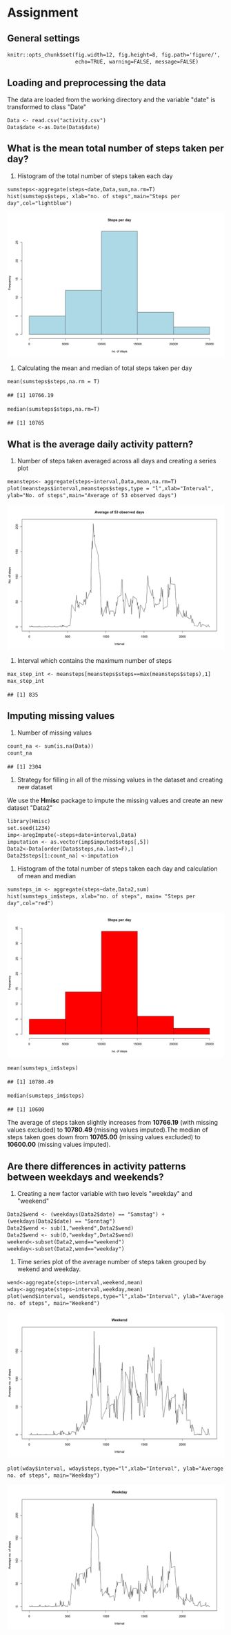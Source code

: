 Assignment
==========

General settings
----------------

    knitr::opts_chunk$set(fig.width=12, fig.height=8, fig.path='figure/',
                          echo=TRUE, warning=FALSE, message=FALSE)

Loading and preprocessing the data
----------------------------------

The data are loaded from the working directory and the variable "date"
is transformed to class "Date"

    Data <- read.csv("activity.csv")
    Data$date <-as.Date(Data$date)

What is the mean total number of steps taken per day?
-----------------------------------------------------

1.  Histogram of the total number of steps taken each day

<!-- -->

    sumsteps<-aggregate(steps~date,Data,sum,na.rm=T)
    hist(sumsteps$steps, xlab="no. of steps",main="Steps per day",col="lightblue")

![](figure/unnamed-chunk-2-1.png)

1.  Calculating the mean and median of total steps taken per day

<!-- -->

    mean(sumsteps$steps,na.rm = T)

    ## [1] 10766.19

    median(sumsteps$steps,na.rm=T)

    ## [1] 10765

What is the average daily activity pattern?
-------------------------------------------

1.  Number of steps taken averaged across all days and creating a series
    plot

<!-- -->

    meansteps<- aggregate(steps~interval,Data,mean,na.rm=T)
    plot(meansteps$interval,meansteps$steps,type = "l",xlab="Interval", ylab="No. of steps",main="Average of 53 observed days")

![](figure/unnamed-chunk-4-1.png)

1.  Interval which contains the maximum number of steps

<!-- -->

    max_step_int <- meansteps[meansteps$steps==max(meansteps$steps),1]
    max_step_int

    ## [1] 835

Imputing missing values
-----------------------

1.  Number of missing values

<!-- -->

    count_na <- sum(is.na(Data))
    count_na

    ## [1] 2304

1.  Strategy for filling in all of the missing values in the dataset and
    creating new dataset

We use the **Hmisc** package to impute the missing values and create an
new dataset "Data2"

    library(Hmisc)
    set.seed(1234)
    imp<-aregImpute(~steps+date+interval,Data)
    imputation <- as.vector(imp$imputed$steps[,5])
    Data2<-Data[order(Data$steps,na.last=F),]
    Data2$steps[1:count_na] <-imputation

1.  Histogram of the total number of steps taken each day and
    calculation of mean and median

<!-- -->

    sumsteps_im <- aggregate(steps~date,Data2,sum)
    hist(sumsteps_im$steps, xlab="no. of steps", main= "Steps per day",col="red")

![](figure/unnamed-chunk-8-1.png)

    mean(sumsteps_im$steps)

    ## [1] 10780.49

    median(sumsteps_im$steps)

    ## [1] 10600

The average of steps taken slightly increases from **10766.19** (with
missing values excluded) to **10780.49** (missing values imputed).The
median of steps taken goes down from **10765.00** (missing values
excluded) to **10600.00** (missing values imputed).

Are there differences in activity patterns between weekdays and weekends?
-------------------------------------------------------------------------

1.  Creating a new factor variable with two levels "weekday" and
    "weekend"

<!-- -->

    Data2$wend <- (weekdays(Data2$date) == "Samstag") + (weekdays(Data2$date) == "Sonntag")
    Data2$wend <- sub(1,"weekend",Data2$wend)
    Data2$wend <- sub(0,"weekday",Data2$wend)
    weekend<-subset(Data2,wend=="weekend")
    weekday<-subset(Data2,wend=="weekday")

1.  Time series plot of the average number of steps taken grouped by
    wekend and weekday.

<!-- -->

    wend<-aggregate(steps~interval,weekend,mean) 
    wday<-aggregate(steps~interval,weekday,mean)
    plot(wend$interval, wend$steps,type="l",xlab="Interval", ylab="Average no. of steps", main="Weekend")

![](figure/unnamed-chunk-10-1.png)

    plot(wday$interval, wday$steps,type="l",xlab="Interval", ylab="Average no. of steps", main="Weekday")

![](figure/unnamed-chunk-10-2.png)
